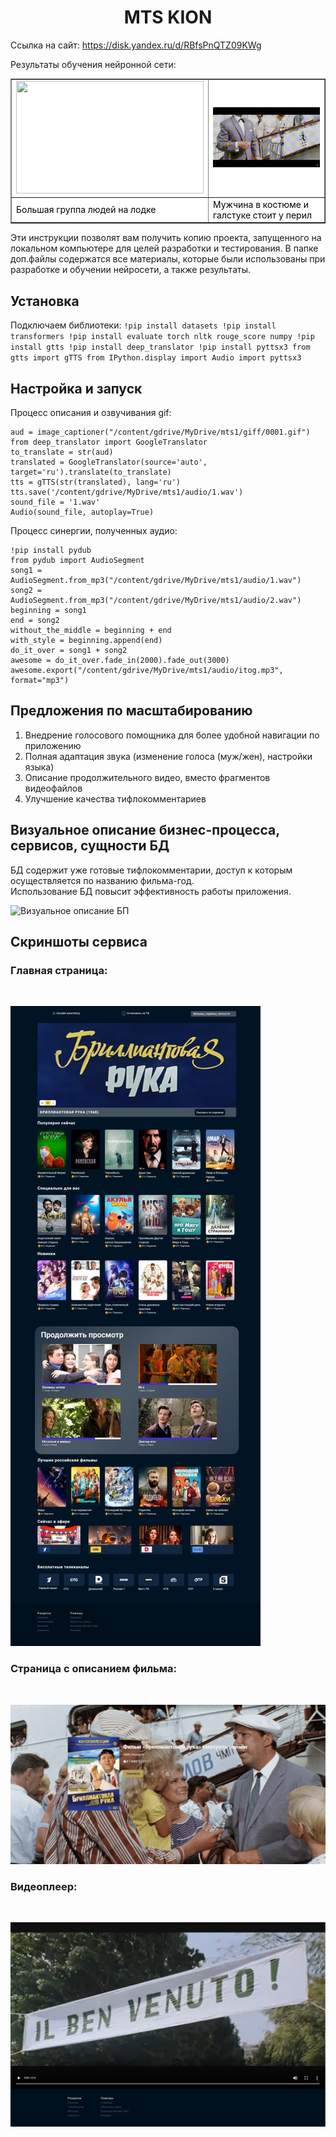 <h1 align="center"> MTS KION </h1>

Ссылка на сайт: https://disk.yandex.ru/d/RBfsPnQTZ09KWg

Результаты обучения нейронной сети:

<table border="1" cellspacing="0"
cellpadding="8" style="background-color:#fff; color:#000">
<tr>
<td><img src="pictures/Брилиантовая_рука_online_video_cutter_com_1_.gif" width="300" height="180"> </td>
<td><img src="pictures/Брилиантовая_рука_online_video_cutter_com_5_gif.gif"> </td>
</tr>
<tr>
<td>Большая группа людей на лодке</td>
<td>Мужчина в костюме и галстуке стоит у перил</td>
</tr>
</table>

Эти инструкции позволят вам получить копию проекта, запущенного на локальном компьютере для целей разработки и тестирования.
В папке доп.файлы содержатся все материалы, которые были использованы при разработке и обучении нейросети, а также результаты.

<h2> Установка </h2>

Подключаем библиотеки:
    ```
   !pip install datasets
!pip install transformers
!pip install evaluate torch nltk rouge_score numpy
!pip install gtts
!pip install deep_translator
!pip install pyttsx3
from gtts import gTTS
from IPython.display import Audio
import pyttsx3
    ```
<h2> Настройка и запуск </h2>   
    
Процесс описания и озвучивания gif:
```
aud = image_captioner("/content/gdrive/MyDrive/mts1/giff/0001.gif")
from deep_translator import GoogleTranslator
to_translate = str(aud)
translated = GoogleTranslator(source='auto', target='ru').translate(to_translate)
tts = gTTS(str(translated), lang='ru')
tts.save('/content/gdrive/MyDrive/mts1/audio/1.wav')
sound_file = '1.wav'
Audio(sound_file, autoplay=True)
```


Процесс синергии, полученных аудио:

```
!pip install pydub
from pydub import AudioSegment
song1 = AudioSegment.from_mp3("/content/gdrive/MyDrive/mts1/audio/1.wav")
song2 = AudioSegment.from_mp3("/content/gdrive/MyDrive/mts1/audio/2.wav")
beginning = song1
end = song2
without_the_middle = beginning + end
with_style = beginning.append(end)
do_it_over = song1 + song2
awesome = do_it_over.fade_in(2000).fade_out(3000)
awesome.export("/content/gdrive/MyDrive/mts1/audio/itog.mp3", format="mp3")
```

<h2> Предложения по масштабированию </h2> 

1. Внедрение голосового помощника для более удобной навигации по приложению <br>
2. Полная адаптация звука (изменение голоса (муж/жен), настройки языка) <br>
3. Описание продолжительного видео, вместо фрагментов видеофайлов <br>
4. Улучшение качества тифлокомментариев  <br>

<h2> Визуальное описание бизнес-процесса, сервисов, сущности БД  </h2> 

БД содержит уже готовые тифлокомментарии, доступ к которым осуществляется по названию фильма-год.<br>
Использование БД повысит эффективность работы приложения.<br>

![Визуальное описание БП](pictures/business_page-0001.jpg)

<h2> Скриншоты сервиса  </h2> 

<h3>Главная страница:</h3><br>

![Главная страница](pictures/photo_2_2023-03-29_17-26-56.jpg)<br>

<h3>Страница с описанием фильма:</h3><br>

![Страница с описание фильма](pictures/photo_1_2023-03-29_17-26-56.jpg)<br>

<h3>Видеоплеер:</h3><br>

![Видеоплеер](pictures/photo_3_2023-03-29_17-26-56.jpg)<br>
 
